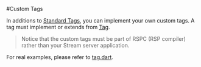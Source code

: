 #Custom Tags

In additions to [Standard Tags](../Standard_Tags), you can implement your own custom tags. A tag must implement or extends from [Tag](api:stream).

> Notice that the custom tags must be part of RSPC (RSP compiler) rather than your Stream server application.

For real examples, please refer to [tag.dart](source:lib/src/rspc).